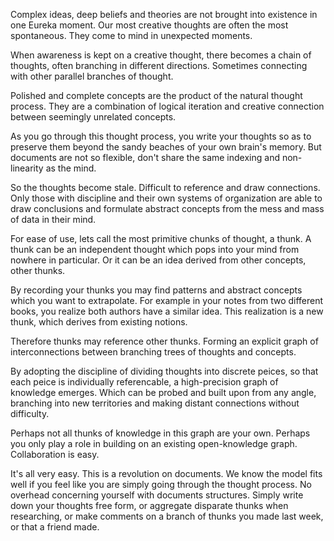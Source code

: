 Complex ideas, deep beliefs and theories are not brought into existence in one
Eureka moment. Our most creative thoughts are often the most spontaneous.
They come to mind in unexpected moments.

When awareness is kept on a creative thought, there becomes a chain of
thoughts, often branching in different directions. Sometimes connecting with
other parallel branches of thought.

Polished and complete concepts are the product of the natural thought process.
They are a combination of logical iteration and creative connection between
seemingly unrelated concepts.

As you go through this thought process, you write your thoughts so as to
preserve them beyond the sandy beaches of your own brain's memory. But
documents are not so flexible, don't share the same indexing and
non-linearity as the mind.

So the thoughts become stale. Difficult to reference and draw connections. Only
those with discipline and their own systems of organization are able to draw
conclusions and formulate abstract concepts from the mess and mass of data in
their mind.

For ease of use, lets call the most primitive chunks of thought, a thunk. A
thunk can be an independent thought which pops into your mind from nowhere in
particular. Or it can be an idea derived from other concepts, other thunks.

By recording your thunks you may find patterns and abstract concepts which you
want to extrapolate. For example in your notes from two different books, you
realize both authors have a similar idea. This realization is a new thunk,
which derives from existing notions.

Therefore thunks may reference other thunks. Forming an explicit graph of
interconnections between branching trees of thoughts and concepts.

By adopting the discipline of dividing thoughts into discrete peices, so that
each peice is individually referencable, a high-precision graph of knowledge
emerges. Which can be probed and built upon from any angle, branching into new
territories and making distant connections without difficulty.

Perhaps not all thunks of knowledge in this graph are your own. Perhaps you
only play a role in building on an existing open-knowledge graph. Collaboration
is easy.

It's all very easy. This is a revolution on documents. We know the model fits
well if you feel like you are simply going through the thought process. No
overhead concerning yourself with documents structures. Simply write down your
thoughts free form, or aggregate disparate thunks when researching, or make
comments on a branch of thunks you made last week, or that a friend made.
